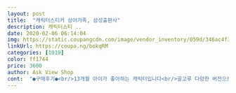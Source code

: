 ```yaml
---
layout: post 
title:  "캐릭터스티커 상어가족, 삼성출판사" 
description: 캐릭터스티 ..
date: 2020-02-06 06:14:04 
img: https://static.coupangcdn.com/image/vendor_inventory/059d/346ac4f3f985386b88cdccf838a108d1afc2ee099f644999ed10d53226ae.jpg 
linkUrl: https://coupa.ng/bokqRM 
categories: [1019] 
color: ff1744 
price: 3600 
author: Ask View Shop 
cont:  "●구매후기●<br/>13개월 아이가 좋아하는 캐릭터입니다<br/>골고루 다양한 버전으로 들어가있어서 좋아요<br/>그런데 몇장넘기면서 스티커떼다가 중간에 뭉치로 떼어져버리네요... <br/>조각조각.<br/>.<br/> 에효.<br/>.<br/>낱개로뜯어져서 다시봉투에넣어뒀어요... <br/><br/>그림만 보는아이고.<br/>.<br/>아직 떼고부치는건 어려운 개월이네요<br/>떼어서주면 몇번가지고놀다 입속으로... <br/>아닌아기들도있겠지만 제아인ㅋㅋ 그래요;;;보고.<br/>만지고.<br/>먹고.<br/>매일매일 따라다니며 반복적인행동에 아이가멈추는곳이라면 후다다닥!<br/>떼었다가 아주 흥미가 많은 요즘이에요.<br/><br/>생각보다 길게 얌전히 놀아줬어요ㅋㅋㅋ<br/>생각보다 작긴한데 애기한테는 적당한거같아요<br/>스티커를 여기저기 이동하는 동선에 부치고보게하고싶었으나... <br/>벽지저분해져서 아쉽... <br/>아이가좋아하는장난감이나 물건에 하나씩부치는방법도 좋을것같네요.<br/>저는 플라스틱판에 앞뒤로붙혀놔서ㅋㅋ 책받침?? 비슷하게테이프로앞뒤로해놨거든요.<br/>ㅎㅎ어설프지만 아이가 안전하게보고그나마오래 소지할수있는방법인것같아서 머리좀굴려봤습니다ㅋㅋ<br/>스티커보자마자 좋아해서 주고싶지만... <br/>13개월아이가 떼고부치는건 힘드네요... <br/>조물조물... <br/>.<br/><br/>스티커북으로 나와서 주문했는데요.<br/><br/>식당에서 스마트폰 안보여주고 얌전히 있게 해보려고<br/>아기가 상어가족이랑 스티커붙이는걸 엄청좋아해서 구매해봤어요.<br/><br/>아기는 17개월 아기구요 요즘에 스티커를 붙였다가<br/>아기도 기특하고 상어도 기특함ㅋㅋㅋㅋㅋㅋㅋ상어만세<br/>오늘 낮에 받은김에 한번 써보고자 겸사 저녁은 외식했는데<br/>와... <br/>작네요ㅋㅋ<br/>요즘 상어가족 관련된건 열심히 수집(?)중인데<br/>원래가격보다<br/>일단 헤프게 떼서 놀아도 며칠은 가는것같아요.<br/><br/>재료는 얇은 도마이지만.<br/>.<br/> 나름 만족!<br/>저렴하게 잘 받아서 좋아요.<br/><br/>조금더자라면 줘야겠어요<br/>컬러가 선명하게 다양해서 좋고<br/>코팅했으면 더좋았지만... <br/>시간상 급한대로 테이프로 완성작품은 저나 신랑은 만족스럽지만.<br/>다른분들이보기엔 허접해보일수도있을거에요.<br/>그래도 직접 열심히한것만큼 아이도좋아하고.<br/>ㅋㅋ아직잘모르자나요ㅎㅎㅎ 더자라면 재료사서 이쁘게 만들어줘야죠ㅋㅋ<br/>크기가 다양하게 갯수가 많은걸 선호하는데<br/>할머니 아빠 할아버지 아기 엄마.<br/> 상어가<br/>" 
---
```

